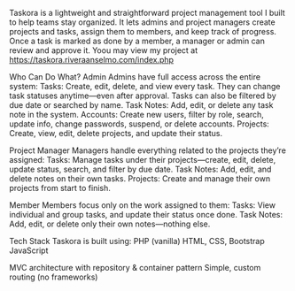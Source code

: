 Taskora is a lightweight and straightforward project management tool I built to help teams stay organized. It lets admins and project managers create projects and tasks, assign them to members, and keep track of progress. Once a task is marked as done by a member, a manager or admin can review and approve it. Yoou may view my project at https://taskora.riveraanselmo.com/index.php

Who Can Do What?
Admin
Admins have full access across the entire system:
Tasks: Create, edit, delete, and view every task. They can change task statuses anytime—even after approval. Tasks can also be filtered by due date or searched by name.
Task Notes: Add, edit, or delete any task note in the system.
Accounts: Create new users, filter by role, search, update info, change passwords, suspend, or delete accounts.
Projects: Create, view, edit, delete projects, and update their status.

Project Manager
Managers handle everything related to the projects they’re assigned:
Tasks: Manage tasks under their projects—create, edit, delete, update status, search, and filter by due date.
Task Notes: Add, edit, and delete notes on their own tasks.
Projects: Create and manage their own projects from start to finish.

Member
Members focus only on the work assigned to them:
Tasks: View individual and group tasks, and update their status once done.
Task Notes: Add, edit, or delete only their own notes—nothing else.

Tech Stack Taskora is built using:
PHP (vanilla)
HTML, CSS, Bootstrap
JavaScript

MVC architecture with repository & container pattern
Simple, custom routing (no frameworks)
